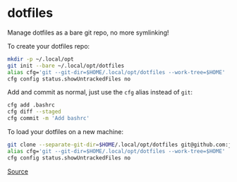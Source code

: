 # dotfiles

Manage dotfiles as a bare git repo, no more symlinking!

To create your dotfiles repo:

```sh
mkdir -p ~/.local/opt
git init --bare ~/.local/opt/dotfiles
alias cfg='git --git-dir=$HOME/.local/opt/dotfiles --work-tree=$HOME'
cfg config status.showUntrackedFiles no
```

Add and commit as normal, just use the `cfg` alias instead of `git`:

```sh
cfg add .bashrc
cfg diff --staged
cfg commit -m 'Add bashrc'
```

To load your dotfiles on a new machine:

```sh
git clone --separate-git-dir=$HOME/.local/opt/dotfiles git@github.com:jaf7C7/dotfiles.git
alias cfg='git --git-dir=$HOME/.local/opt/dotfiles --work-tree=$HOME'
cfg config status.showUntrackedFiles no
```

[Source](https://news.ycombinator.com/item?id=11071754)

